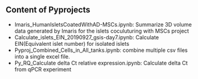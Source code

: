 ## Content of Pyprojects

 - Imaris_HumanIsletsCoatedWithAD-MSCs.ipynb: Summarize 3D volume data generated by Imaris for the islets coculuturing with MSCs project
 - Calculate_islets_EIN_20190927_gsis-day7.ipynb: Calculate EIN(Equivalent islet number) for isolated islets 
 - Pyproj_Combined_Cells_in_All_tanks.ipynb: combine multiple csv files into a single excel file.
 - Py_RQ_Calculate delta Ct relative expression.ipynb:  Calculate delta Ct from qPCR experiment




